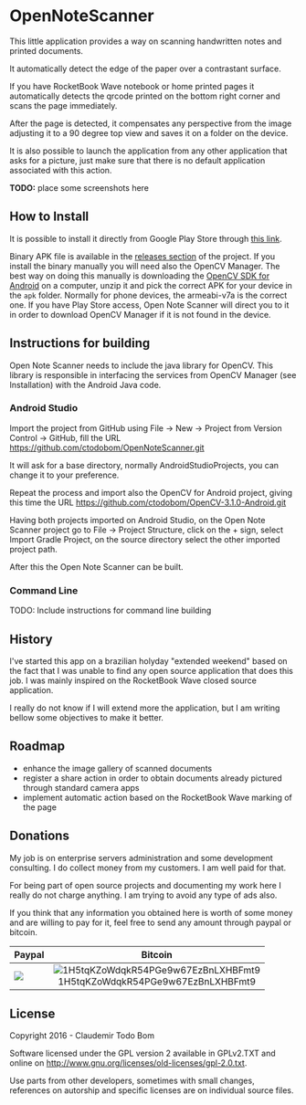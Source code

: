 OpenNoteScanner
===============

This little application provides a way on scanning handwritten notes and printed documents.

It automatically detect the edge of the paper over a contrastant surface.

If you have RocketBook Wave notebook or home printed pages it automatically detects the qrcode printed on the bottom right corner and scans the page immediately.

After the page is detected, it compensates any perspective from the image adjusting it to a 90 degree top view and saves it on a folder on the device.

It is also possible to launch the application from any other application that asks for a picture, just make sure that there is no default application associated with this action.

**TODO:** place some screenshots here

How to Install
--------------

It is possible to install it directly from Google Play Store through [this link](https://play.google.com/store/apps/details?id=com.todobom.opennotescanner).

Binary APK file is available in the [releases section](https://github.com/ctodobom/OpenNoteScanner/releases) of the project. If you install the binary manually you will need also the OpenCV Manager. The best way on doing this manually is downloading the [OpenCV SDK for Android](http://sourceforge.net/projects/opencvlibrary/files/opencv-android/3.1.0/OpenCV-3.1.0-android-sdk.zip/download) on a computer, unzip it and pick the correct APK for your device in the ```apk``` folder. Normally for phone devices, the armeabi-v7a is the correct one. If you have Play Store access, Open Note Scanner will direct you to it in order to download OpenCV Manager if it is not found in the device.


Instructions for building
-------------------------

Open Note Scanner needs to include the java library for OpenCV. This library is responsible in interfacing the services from OpenCV Manager (see Installation) with the Android Java code.

### Android Studio

Import the project from GitHub using File -> New -> Project from Version Control -> GitHub, fill the URL https://github.com/ctodobom/OpenNoteScanner.git

It will ask for a base directory, normally AndroidStudioProjects, you can change it to your preference.

Repeat the process and import also the OpenCV for Android project, giving this time the URL https://github.com/ctodobom/OpenCV-3.1.0-Android.git

Having both projects imported on Android Studio, on the Open Note Scanner project go to File -> Project Structure, click on the + sign, select Import Gradle Project, on the source directory select the other imported project path.

After this the Open Note Scanner can be built.


### Command Line

TODO: Include instructions for command line building

History
-------

I've started this app on a brazilian holyday "extended weekend" based on the fact that I was unable to find any open source application that does this job. I was mainly inspired on the RocketBook Wave closed source application.

I really do not know if I will extend more the application, but I am writing bellow some objectives to make it better.

Roadmap
-------

* enhance the image gallery of scanned documents
* register a share action in order to obtain documents already pictured through standard camera apps
* implement automatic action based on the RocketBook Wave marking of the page

Donations
---------

My job is on enterprise servers administration and some development consulting. I do collect money from my customers. I am well paid for that.

For being part of open source projects and documenting my work here I really do not charge anything. I am trying to avoid any type of ads also.

If you think that any information you obtained here is worth of some money and are willing to pay for it, feel free to send any amount through paypal or bitcoin.

| Paypal | Bitcoin |
| ------ | ------- |
| [![](https://www.paypalobjects.com/en_US/i/btn/btn_donateCC_LG.gif)](https://www.paypal.com/cgi-bin/webscr?cmd=_s-xclick&hosted_button_id=X6XHVCPMRQEL4) | <center> ![1H5tqKZoWdqkR54PGe9w67EzBnLXHBFmt9](http://todobom.com/images/bitcoin-donations.png)<br />1H5tqKZoWdqkR54PGe9w67EzBnLXHBFmt9</center> |


License
-------

Copyright 2016 - Claudemir Todo Bom

Software licensed under the GPL version 2 available in GPLv2.TXT and
online on http://www.gnu.org/licenses/old-licenses/gpl-2.0.txt.

Use parts from other developers, sometimes with small changes,
references on autorship and specific licenses are on individual
source files.
